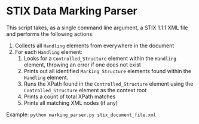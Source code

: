 STIX Data Marking Parser
========================
This script takes, as a single command line argument, a STIX 1.1.1 XML file and performs the following actions:

1. Collects all `Handling` elements from everywhere in the document
1. For each `Handling` element: 
    1. Looks for a `Controlled_Structure` element within the `Handling` element, throwing an error if one does not exist
    1. Prints out all identified `Marking_Structure` elements found within the `Handling` element.
    1. Runs the XPath found in the `Controlled_Structure` element using the `Controlled_Structure` element as the context root
    1. Prints a count of total XPath matches
    1. Prints all matching XML nodes (if any)

Example: ``python marking_parser.py stix_document_file.xml``